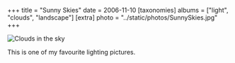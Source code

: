 +++
title = "Sunny Skies"
date = 2006-11-10
[taxonomies]
albums = ["light", "clouds", "landscape"]
[extra]
photo = "../static/photos/SunnySkies.jpg"
+++

![Clouds in the sky](/photos/SunnySkies.jpg "more clouds")

This is one of my favourite lighting pictures.
